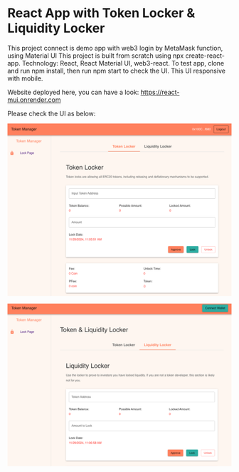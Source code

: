 # React App with Token Locker & Liquidity Locker

This project connect is demo app with web3 login by MetaMask function, using Material UI
This project is built from scratch using npx create-react-app.
Technology: React, React Material UI, web3-react.
To test app, clone and run npm install, then run npm start to check the UI.
This UI responsive with mobile.

Website deployed here, you can have a look: https://react-mui.onrender.com

Please check the UI as below:

![UI DEMO 1](image.png)

![UI DEMO 2](image-1.png)
